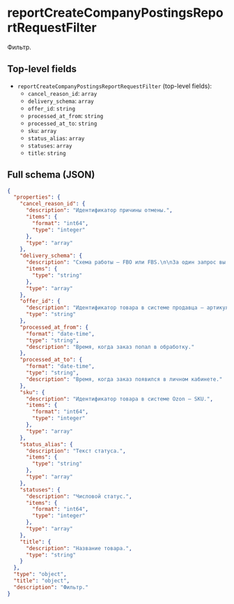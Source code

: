 # reportCreateCompanyPostingsReportRequestFilter

Фильтр.

## Top-level fields
- `reportCreateCompanyPostingsReportRequestFilter` (top-level fields):
  - `cancel_reason_id`: `array`
  - `delivery_schema`: `array`
  - `offer_id`: `string`
  - `processed_at_from`: `string`
  - `processed_at_to`: `string`
  - `sku`: `array`
  - `status_alias`: `array`
  - `statuses`: `array`
  - `title`: `string`

## Full schema (JSON)
```json
{
  "properties": {
    "cancel_reason_id": {
      "description": "Идентификатор причины отмены.",
      "items": {
        "format": "int64",
        "type": "integer"
      },
      "type": "array"
    },
    "delivery_schema": {
      "description": "Схема работы — FBO или FBS.\n\nЗа один запрос вы можете передать только одно значение:\n* `fbo` — чтобы получить отчёт по схеме FBO,\n* `fbs` — чтобы получить отчёт по схеме FBS.\n",
      "items": {
        "type": "string"
      },
      "type": "array"
    },
    "offer_id": {
      "description": "Идентификатор товара в системе продавца — артикул.",
      "type": "string"
    },
    "processed_at_from": {
      "format": "date-time",
      "type": "string",
      "description": "Время, когда заказ попал в обработку."
    },
    "processed_at_to": {
      "format": "date-time",
      "type": "string",
      "description": "Время, когда заказ появился в личном кабинете."
    },
    "sku": {
      "description": "Идентификатор товара в системе Ozon — SKU.",
      "items": {
        "format": "int64",
        "type": "integer"
      },
      "type": "array"
    },
    "status_alias": {
      "description": "Текст статуса.",
      "items": {
        "type": "string"
      },
      "type": "array"
    },
    "statuses": {
      "description": "Числовой статус.",
      "items": {
        "format": "int64",
        "type": "integer"
      },
      "type": "array"
    },
    "title": {
      "description": "Название товара.",
      "type": "string"
    }
  },
  "type": "object",
  "title": "object",
  "description": "Фильтр."
}
```

